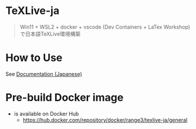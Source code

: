 # TeXLive-ja
> Win11 + WSL2 + docker + vscode (Dev Containers + LaTex Workshop)で日本語TeXLive環境構築

# How to Use
See [Documentation (Japanese)](./doc/how-to-use.ja.md)

# Pre-build Docker image
- is available on Docker Hub 
  - https://hub.docker.com/repository/docker/range3/texlive-ja/general
